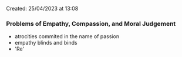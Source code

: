 Created: 25/04/2023 at 13:08

### Problems of Empathy, Compassion, and Moral Judgement
- atrocities commited in the name of passion
- empathy blinds and binds
- 'Re'